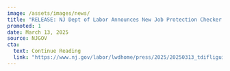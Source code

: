 ```yaml
---
image: /assets/images/news/
title: "RELEASE: NJ Dept of Labor Announces New Job Protection Checker to Guide Workers on Family and Medical Leave Laws"
promoted: 1
date: March 13, 2025
source: NJGOV
cta:
  text: Continue Reading
  link: "https://www.nj.gov/labor/lwdhome/press/2025/20250313_tdifliguide.shtml"
---
```

